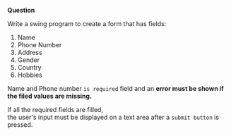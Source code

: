 **Question** <br>

Write a swing program to create a form that has fields:<br>
1. Name
2. Phone Number
3. Address
4. Gender
5. Country
6. Hobbies

Name and Phone number `is required` field and an **error must be shown if the filed values are missing.**

If all the required fields are filled, <br> the user's input must be displayed on a text area after a `submit button` is pressed.


